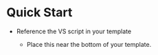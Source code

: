 # Quick Start

* Reference the VS script in your template
  * Place this near the bottom of your template.
  
  <script type="text/javascript" src="https://platform.vinespring.com/scripts/2.0/all.js"></script>
